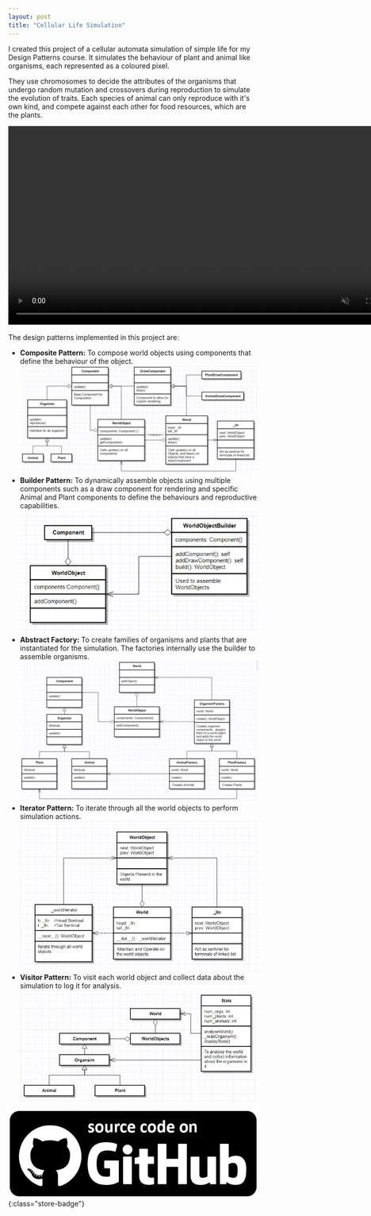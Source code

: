 ```yaml
---
layout: post
title: "Cellular Life Simulation"
---
```


I created this project of a cellular automata simulation of simple life for my Design Patterns course. It simulates the behaviour of plant and animal like organisms, each represented as a coloured pixel.

They use chromosomes to decide the attributes of the organisms that undergo random mutation and crossovers during reproduction to simulate the evolution of traits. Each species of animal can only reproduce with it's own kind, and compete against each other for food resources, which are the plants.

<video autoplay muted loop class="post-video-sq center" width="800">
      <source src="/assets/media/cell_sim_vid.mp4" type="video/mp4">
</video>

The design patterns implemented in this project are:
- **Composite Pattern:** To compose world objects using components that define the behaviour of the object.
![Composite Pattern UML Diagram](/assets/media/lifesim_composite.jpg)
- **Builder Pattern:** To dynamically assemble objects using multiple components such as a draw component for rendering and specific Animal and Plant components to define the behaviours and reproductive capabilities. 
![Builder Pattern UML Diagram](/assets/media/lifesim_builder.png)
- **Abstract Factory:** To create families of organisms and plants that are instantiated for the simulation. The factories internally use the builder to assemble organisms.
![Abstract Factory UML Diagram](/assets/media/lifesim_factory.png)
- **Iterator Pattern:** To iterate through all the world objects to perform simulation actions.
![Iterator Pattern UML Diagram](/assets/media/lifesim_iterator.jpg)
- **Visitor Pattern:** To visit each world object and collect data about the simulation to log it for analysis. 
![Visitor Pattern UML Diagram](/assets/media/lifesim_visitor.jpg)
  
[![Github Link](/assets/media/github-badge.png)](https://github.com/xSooDx/LifeSim2D){:class="store-badge"}     